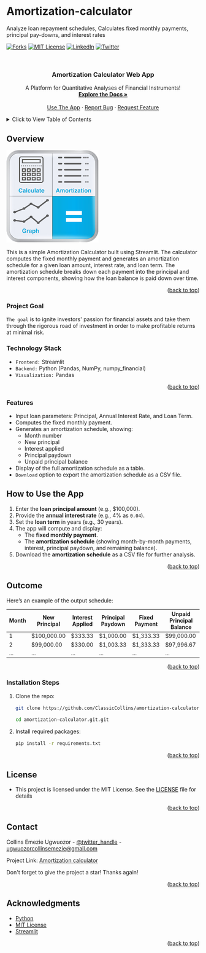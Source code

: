 # Amortization-calculator
Analyze loan repayment schedules, Calculates fixed monthly payments, principal pay-downs, and interest rates
<!-- Improved compatibility of back to top link: See: https://github.com/ClassicCollins/emzycash/back2top -->
<a id="readme-top"></a>
<!--
*** Thanks for checking out diabetes-prediction-app project. 
*** Thanks for checking out my project!
-->



<!-- PROJECT SHIELDS -->
<!--
*** I'm using markdown "reference style" links for readability.
*** Reference links are enclosed in brackets [ ] instead of parentheses ( ).
*** See the bottom of this document for the declaration of the reference variables
*** for stars-url, forks-url, etc.
*** https://www.markdownguide.org/basic-syntax/#reference-style-links 
-->
[![Forks][forks-shield]][forks-url]
[![MIT License][license-shield]][license-url]
[![LinkedIn][linkedin-shield]][linkedin-url]
[![Twitter][twitter-shield]][twitter-url]

<!-- PROJECT LOGO -->
<br />
<div align="center">
  
  </a>

<h3 align="center">Amortization Calculator Web App</h3>

  <p align="center">
    A Platform for Quantitative Analyses of Financial Instruments!
    <br />
    <a href="https://github.com/ClassicCollins/amortization-calculator"><strong>Explore the Docs »</strong></a>
    <br />
    <br />
    <a href="https://emzycash.streamlitapp.com">Use The App</a>
    ·
    <a href="https://github.com/ClassicCollins/structural-vs-predictive-models/blob/classic/.github/ISSUE_TEMPLATE/bug-report---.md">Report Bug</a>
    ·
    <a href="https://github.com/ClassicCollins/structural-vs-predictive-models/blob/classic/.github/ISSUE_TEMPLATE/feature-request-form---.md">Request Feature</a>
  </p>
</div>


<!-- TABLE OF CONTENTS -->
<details>
  <summary>Click to View Table of Contents</summary>
  <ol>
    <li>
      <a href="#overview">Overview</a>
      <ul>
        <li><a href="#project-Goal">Project Goal</a></li>
        <li><a href="#technology-stack">Technology Stack</a></li>
        <li><a href="#features">Features</a></li>
        <li><a href="#how-to-use-the-app">How to Use the App</a></li>
        <li><a href="#outcome">Outcome</a></li>
      </ul>
    </li>
    <li>
      <ul>
        <li><a href="#installation-steps">Installation Steps</a></li>
      </ul>
    </li>
    <li><a href="#license">License</a></li>
    <li><a href="#contact">Contact</a></li>
    <li><a href="#acknowledgments">Acknowledgments</a></li>
  </ol>
</details>



<!-- ABOUT THE PROJECT -->
## Overview

[![Product Name Screen Shot][product-screenshot]](https://emzycash.streamlitapp.com)

This is a simple Amortization Calculator built using Streamlit. The calculator computes the fixed monthly payment and generates an amortization schedule for a given loan amount, interest rate, and loan term. The amortization schedule breaks down each payment into the principal and interest components, showing how the loan balance is paid down over time.
  
<p align="right">(<a href="#readme-top">back to top</a>)</p>

### Project Goal
`The goal` is to ignite investors' passion for financial assets and take them through the rigorous road of investment
in order to make profitable returns at minimal risk.

### Technology Stack
* `Frontend:` Streamlit
* `Backend:` Python (Pandas, NumPy, numpy_financial)
* `Visualization:` Pandas

<p align="right">(<a href="#readme-top">back to top</a>)</p>

<!-- FEATURES -->
### Features
* Input loan parameters: Principal, Annual Interest Rate, and Loan Term.
* Computes the fixed monthly payment.
* Generates an amortization schedule, showing:
  - Month number
  - New principal
  - Interest applied
  - Principal paydown
  - Unpaid principal balance
* Display of the full amortization schedule as a table.
* `Download` option to export the amortization schedule as a CSV file.
<!-- HOW TO USE THE APP -->
## How to Use the App
1. Enter the **loan principal amount** (e.g., $100,000).
2. Provide the **annual interest rate** (e.g., 4% as `0.04`).
3. Set the **loan term** in years (e.g., 30 years).
4. The app will compute and display:
   - The **fixed monthly payment**.
   - The **amortization schedule** (showing month-by-month payments, interest, principal paydown, and remaining balance).
5. Download the **amortization schedule** as a CSV file for further analysis.


<p align="right">(<a href="#readme-top">back to top</a>)</p>

<!-- OUTCOME -->
## Outcome
Here’s an example of the output schedule:

| Month | New Principal | Interest Applied | Principal Paydown | Fixed Payment | Unpaid Principal Balance |
|-------|---------------|------------------|-------------------|---------------|-------------------------|
| 1     | $100,000.00    | $333.33          | $1,000.00         | $1,333.33     | $99,000.00              |
| 2     | $99,000.00     | $330.00          | $1,003.33         | $1,333.33     | $97,996.67              |
| ...   | ...            | ...              | ...               | ...           | ...                     |


<p align="right">(<a href="#readme-top">back to top</a>)</p>

<!-- INSTALLATION -->

### Installation Steps

1. Clone the repo:
   ```sh
   git clone https://github.com/ClassicCollins/amortization-calculator.git
   ```
   ```sh
   cd amortization-calculator.git.git
   ```
2. Install required packages:
   ```sh
   pip install -r requirements.txt
   ```
<p align="right">(<a href="#readme-top">back to top</a>)</p>

<!-- LICENCE -->
## License
* This project is licensed under the MIT License. See the [LICENSE](https://github.com/ClassicCollins/amortization-calculator/blob/master/LICENSE) file for details
  
<p align="right">(<a href="#readme-top">back to top</a>)</p>

<!-- CONTACT -->
## Contact

Collins Emezie Ugwuozor - [@twitter_handle](https://x.com/ClassicCollins2) - ugwuozorcollinsemezie@gmail.com

Project Link: [Amortization calculator](https://www.datascienceportfol.io/collinsugwuozor/projects/1)

Don't forget to give the project a star! Thanks again!

<p align="right">(<a href="#readme-top">back to top</a>)</p>


<!-- ACKNOWLEDGMENTS -->
## Acknowledgments

* [Python](https://www.python.org)
* [MIT License](https://opensource.org/license/mit)
* [Streamlit](https://share.streamlit.io)

<p align="right">(<a href="#readme-top">back to top</a>)</p>


<!-- MARKDOWN LINKS & IMAGES -->
<!-- https://www.markdownguide.org/basic-syntax/#reference-style-links -->


[issues-shield]: https://img.shields.io/github/issues/ClassicCollins/structural-vs-predictive-models.svg?style=for-the-badge
[issues-url]: https://github.com/ClassicCollins/structural-vs-predictive-models/issues
[forks-shield]: https://img.shields.io/github/forks/ClassicCollins/amortization-calculator.svg?style=for-the-badge
[forks-url]: https://github.com/ClassicCollins/amortization-calculator/forks
[license-shield]: https://img.shields.io/github/license/ClassicCollins/amortization-calculator.svg?style=for-the-badge
[license-url]: https://github.com/ClassicCollins/amortization-calculator/blob/master/LICENSE
[linkedin-shield]: https://img.shields.io/badge/-LinkedIn-white.svg?style=for-the-badge&logo=linkedin&colorB=blue
[linkedin-url]: https://linkedin.com/in/collins-ugwuozor
[twitter-shield]: https://img.shields.io/badge/-Twitter-black.svg?style=for-the-badge&logo=x&colorB=555
[twitter-url]: https://x.com/ClassicCollins2
[product-screenshot]: image/screenshot.png
